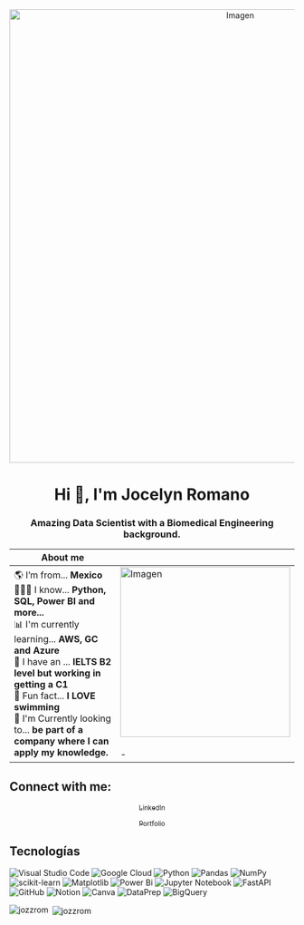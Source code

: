 <div align="center">
  <img src="https://static.vecteezy.com/system/resources/previews/001/759/768/non_2x/data-scientist-word-banner-vector.jpg" alt="Imagen" width="800"/>
</div>

<h1 align="center">Hi 👋, I'm Jocelyn Romano</h1>
<h3 align="center">Amazing Data Scientist with a Biomedical Engineering background.</h3>

<div align="center">
  
|           About me                  |                                   |
|----------------------------------------------------|-----------------------------------|
| 🌎 I’m from... **Mexico** <br> 👷🏻‍♀️ I know... **Python, SQL, Power BI and more...** <br> 📊 I'm currently learning... **AWS, GC and Azure** <br> 👅 I have an ... **IELTS B2 level but working in getting a C1** <br> 🩷 Fun fact...  **I LOVE swimming** <br> 🔎 I'm Currently looking to... **be part of a company where I can apply my knowledge.** <br>                 | <img src="https://cdn.dribbble.com/users/3873964/screenshots/14523057/media/02a1ca5dc4e5faacfac8e754195b118c.gif" alt="Imagen" width="300"/><br><br>-         |

</div>





## Connect with me:

<div align="center">

[<sub>LinkedIn</sub>](https://www.linkedin.com/in/jocelynromano-biomedica/)
</div>

<div align="center">

[<sub>Portfolio</sub>](https://portafoliojocelyn.onrender.com/)
</div>

## Tecnologías
![Visual Studio Code](https://img.shields.io/badge/Visual%20Studio%20Code-0078d7.svg?style=for-the-badge&logo=visual-studio-code&logoColor=white)
![Google Cloud](https://img.shields.io/badge/GoogleCloud-%234285F4.svg?style=for-the-badge&logo=google-cloud&logoColor=white)
![Python](https://img.shields.io/badge/python-3670A0?style=for-the-badge&logo=python&logoColor=ffdd54)
![Pandas](https://img.shields.io/badge/pandas-%23150458.svg?style=for-the-badge&logo=pandas&logoColor=white)
![NumPy](https://img.shields.io/badge/numpy-%23013243.svg?style=for-the-badge&logo=numpy&logoColor=white)
![scikit-learn](https://img.shields.io/badge/scikit--learn-%23F7931E.svg?style=for-the-badge&logo=scikit-learn&logoColor=white)
![Matplotlib](https://img.shields.io/badge/Matplotlib-%23ffffff.svg?style=for-the-badge&logo=Matplotlib&logoColor=black)
![Power Bi](https://img.shields.io/badge/power_bi-F2C811?style=for-the-badge&logo=powerbi&logoColor=black)
![Jupyter Notebook](https://img.shields.io/badge/jupyter-%23FA0F00.svg?style=for-the-badge&logo=jupyter&logoColor=white)
![FastAPI](https://img.shields.io/badge/FastAPI-005571?style=for-the-badge&logo=fastapi)
![GitHub](https://img.shields.io/badge/github-%23121011.svg?style=for-the-badge&logo=github&logoColor=white)
![Notion](https://img.shields.io/badge/Notion-000000?style=for-the-badge&logo=notion&logoColor=white)
![Canva](https://img.shields.io/badge/Canva-%2300C4CC.svg?style=for-the-badge&logo=Canva&logoColor=white)
![DataPrep](https://img.shields.io/badge/DataPrep-FF5733?style=for-the-badge&logo=data-prep&logoColor=white)
![BigQuery](https://img.shields.io/badge/BigQuery-4285F4?style=for-the-badge&logo=google-cloud&logoColor=white)


<p><img align="left" src="https://github-readme-stats.vercel.app/api/top-langs?username=jozzrom&show_icons=true&locale=en&layout=compact" alt="jozzrom" /></p>

<p>&nbsp;<img align="center" src="https://github-readme-stats.vercel.app/api?username=jozzrom&show_icons=true&locale=en" alt="jozzrom" /></p>
